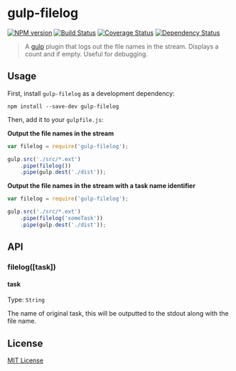 # gulp-filelog
[![NPM version][npm-image]][npm-url] [![Build Status][travis-image]][travis-url]  [![Coverage Status][coveralls-image]][coveralls-url] [![Dependency Status][depstat-image]][depstat-url]

> A [gulp](https://github.com/wearefractal/gulp) plugin that logs out the file names in the stream. Displays a count and if empty. Useful for debugging.

## Usage

First, install `gulp-filelog` as a development dependency:

```shell
npm install --save-dev gulp-filelog
```

Then, add it to your `gulpfile.js`:

**Output the file names in the stream**

```javascript
var filelog = require('gulp-filelog');

gulp.src('./src/*.ext')
    .pipe(filelog())
	.pipe(gulp.dest('./dist'));
```

**Output the file names in the stream with a task name identifier**

```javascript
var filelog = require('gulp-filelog');

gulp.src('./src/*.ext')
    .pipe(filelog('someTask'))
	.pipe(gulp.dest('./dist'));
```

## API

### filelog([task])

#### task
Type: `String`

The name of original task, this will be outputted to the stdout along with the file name.

## License

[MIT License](http://en.wikipedia.org/wiki/MIT_License)

[npm-url]: https://npmjs.org/package/gulp-filelog
[npm-image]: https://badge.fury.io/js/gulp-filelog.png

[travis-url]: http://travis-ci.org/adamayres/gulp-filelog
[travis-image]: https://secure.travis-ci.org/adamayres/gulp-filelog.png?branch=master

[coveralls-url]: https://coveralls.io/r/adamayres/gulp-filelog
[coveralls-image]: https://coveralls.io/repos/adamayres/gulp-filelog/badge.png

[depstat-url]: https://david-dm.org/adamayres/gulp-filelog
[depstat-image]: https://david-dm.org/adamayres/gulp-filelog.png
